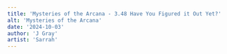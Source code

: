 ```yaml
---
title: 'Mysteries of the Arcana - 3.48 Have You Figured it Out Yet?'
alt: 'Mysteries of the Arcana'
date: '2024-10-03'
author: 'J Gray'
artist: 'Sarrah'
---
```

